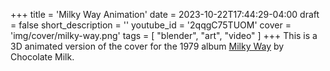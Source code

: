 +++
title = 'Milky Way Animation'
date = 2023-10-22T17:44:29-04:00
draft = false
short_description = ''
youtube_id = '2qqgC75TUOM'
cover = 'img/cover/milky-way.png'
tags = [
    "blender",
    "art",
    "video"
]
+++
This is a 3D animated version of the cover for the 1979 album [Milky Way](https://www.discogs.com/master/1425262-Chocolate-Milk-Milky-Way) by Chocolate Milk.
